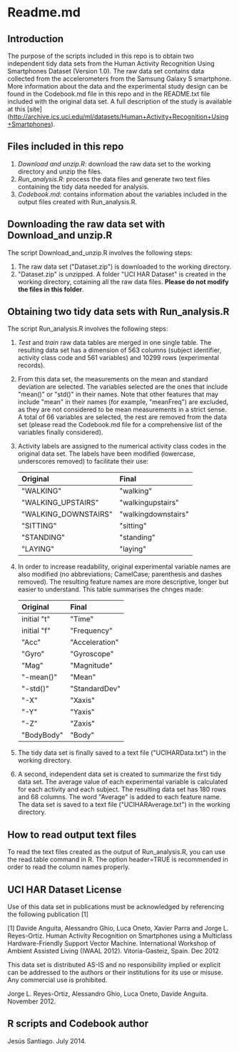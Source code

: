 ﻿Readme.md
=========
Introduction
------------
The purpose of the scripts included in this repo is to obtain two independent tidy data sets from the Human Activity Recognition Using Smartphones Dataset (Version 1.0). The raw data set contains data collected from the accelerometers from the Samsung Galaxy S smartphone. More information about the data and the experimental study design can be found in the Codebook.md file in this repo and in the README.txt file included with the original data set. A full description of the study is available at this [site] (http://archive.ics.uci.edu/ml/datasets/Human+Activity+Recognition+Using+Smartphones).

Files included in this repo
---------------------------
1. *Download and unzip.R*: download the raw data set to the working directory and unzip the files.
2. *Run_analysis.R*: process the data files and generate two text files containing the tidy data needed for analysis.
3. *Codebook.md*: contains information about the variables included in the output files created with Run_analysis.R.

Downloading the raw data set with Download_and unzip.R
------------------------------------------------------
The script Download_and_unzip.R involves the following steps:

1. The raw data set ("Dataset.zip") is downloaded to the working directory. 
2. "Dataset.zip" is unzipped. A folder "UCI HAR Dataset" is created in the working directory, cotaining all the raw data files. **Please do not modify the files in this folder**. 

Obtaining two tidy data sets with Run_analysis.R
------------------------------------------------
The script Run_analysis.R involves the following steps:

1. *Test* and *train* raw data tables are merged in one single table. The resulting data set has a dimension of 563 columns (subject identifier, activity class code and 561 variables) and 10299 rows (experimental records).
2. From this data set, the measurements on the mean and standard deviation are selected. The variables selected are the ones that include "mean()" or "std()" in their names. Note that other features that may include "mean" in their names (for example, "meanFreq") are excluded, as they are not considered to be mean measurements in a strict sense. A total of 66 variables are selected, the rest are removed from the data set (please read the Codebook.md file for a comprehensive list of the variables finally considered).
3. Activity labels are assigned to the numerical activity class codes in the original data set. The labels have been modified (lowercase, underscores removed) to facilitate their use:

	| Original		| Final 		|
	|:----------------------|:----------------------|
	| "WALKING" 		| "walking" 		|
	| "WALKING_UPSTAIRS"	| "walkingupstairs" 	|	
	| "WALKING_DOWNSTAIRS"	| "walkingdownstairs"	| 
	| "SITTING"		| "sitting"		| 
	| "STANDING"		| "standing"		| 
	| "LAYING"		| "laying" 		|

4. In order to increase readability, original experimental variable names are also modified (no abbreviations; CamelCase; parenthesis and dashes removed). The resulting feature names are more descriptive, longer but easier to understand. This table summarises the chnges made:

	| Original	| Final 	|
	|:--------------|:--------------|
	| initial "t" 	| "Time" 	|
	| initial "f"	| "Frequency" 	|	
	| "Acc"		| "Acceleration"| 
	| "Gyro"	| "Gyroscope"	| 
	| "Mag"		| "Magnitude"	| 
	| "-mean()"	| "Mean" 	|
	| "-std()"	| "StandardDev" |
	| "-X"		| "Xaxis"	| 
	| "-Y"		| "Yaxis"	| 
	| "-Z"		| "Zaxis"	| 
	| "BodyBody"	| "Body"	| 

5. The tidy data set is finally saved to a text file ("UCIHARData.txt") in the working directory.
6. A second, independent data set is created to summarize the first tidy data set. The average value of each experimental variable is calculated for each activity and each subject. The resulting data set has 180 rows and 68 columns. The word "Average" is added to each feature name. The data set is saved to a text file ("UCIHARAverage.txt") in the working directory.

How to read output text files
-----------------------------
To read the text files created as the output of Run_analysis.R, you can use the
read.table command in R. The option header=TRUE is recommended in order to read the column names properly. 

UCI HAR Dataset License
-----------------------
Use of this data set in publications must be acknowledged by referencing the following publication [1] 

[1] Davide Anguita, Alessandro Ghio, Luca Oneto, Xavier Parra and Jorge L. Reyes-Ortiz. Human Activity Recognition on Smartphones using a Multiclass Hardware-Friendly Support Vector Machine. International Workshop of Ambient Assisted Living (IWAAL 2012). Vitoria-Gasteiz, Spain. Dec 2012

This data set is distributed AS-IS and no responsibility implied or explicit can be addressed to the authors or their institutions for its use or misuse. Any commercial use is prohibited.

Jorge L. Reyes-Ortiz, Alessandro Ghio, Luca Oneto, Davide Anguita. November 2012.

R scripts and Codebook author
-----------------------------
Jesús Santiago. July 2014.

